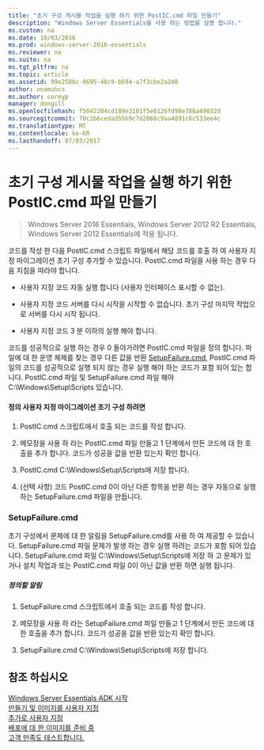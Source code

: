 ```yaml
---
title: "초기 구성 게시물 작업을 실행 하기 위한 PostIC.cmd 파일 만들기"
description: "Windows Server Essentials을 사용 하는 방법을 설명 합니다."
ms.custom: na
ms.date: 10/03/2016
ms.prod: windows-server-2016-essentials
ms.reviewer: na
ms.suite: na
ms.tgt_pltfrm: na
ms.topic: article
ms.assetid: 99e258bc-0695-48c9-b694-a7f3cbe2a2d0
author: nnamuhcs
ms.author: coreyp
manager: dongill
ms.openlocfilehash: f5042204cd189e3101f5e0126fd98e786a49032d
ms.sourcegitcommit: 70c1b6cedad55b9c7d2068c9aa4891c6c533ee4c
ms.translationtype: MT
ms.contentlocale: ko-KR
ms.lasthandoff: 07/03/2017
---
```

# <a name="create-the-posticcmd-file-for-running-post-initial-configuration-tasks"></a>초기 구성 게시물 작업을 실행 하기 위한 PostIC.cmd 파일 만들기

>Windows Server 2016 Essentials, Windows Server 2012 R2 Essentials, Windows Server 2012 Essentials에 적용 됩니다.

코드를 작성 한 다음 PostIC.cmd 스크립트 파일에서 해당 코드를 호출 하 여 사용자 지정 마이그레이션 초기 구성 추가할 수 있습니다. PostIC.cmd 파일을 사용 하는 경우 다음 지침을 따라야 합니다.  
  
-   사용자 지정 코드 자동 실행 합니다 (사용자 인터페이스 표시할 수 없는).  
  
-   사용자 지정 코드 서버를 다시 시작을 시작할 수 없습니다. 초기 구성 마지막 작업으로 서버를 다시 시작 됩니다.  
  
-   사용자 지정 코드 3 분 이하의 실행 해야 합니다.  
  
 코드를 성공적으로 실행 하는 경우 0 돌아가려면 PostIC.cmd 파일을 정의 합니다. 파일에 대 한 운영 체제를 찾는 경우 다른 값을 반환 [SetupFailure.cmd](Create-the-PostIC.cmd-File-for-Running-Post-Initial-Configuration-Tasks.md#BKMK_SetupFailure), PostIC.cmd 파일의 코드를 성공적으로 실행 되지 않는 경우 실행 해야 하는 코드가 포함 되어 있는 합니다. PostIC.cmd 파일 및 SetupFailure.cmd 파일 해야 C:\Windows\Setup\Scripts 있습니다.  
  
#### <a name="to-define-post-initial-configuration-customizations"></a>정의 사용자 지정 마이그레이션 초기 구성 하려면  
  
1.  PostIC.cmd 스크립트에서 호출 되는 코드를 작성 합니다.  
  
2.  메모장을 사용 하 라는 PostIC.cmd 파일 만들고 1 단계에서 만든 코드에 대 한 호출을 추가 합니다. 코드가 성공을 값을 반환 있는지 확인 합니다.  
  
3.  PostIC.cmd C:\Windows\Setup\Scripts에 저장 합니다.  
  
4.  (선택 사항) 코드 PostIC.cmd 0이 아닌 다른 항목을 반환 하는 경우 자동으로 실행 하는 SetupFailure.cmd 파일을 만듭니다.  
  
###  <a name="BKMK_SetupFailure"></a>SetupFailure.cmd  
 초기 구성에서 문제에 대 한 알림을 SetupFailure.cmd를 사용 하 여 제공할 수 있습니다. SetupFailure.cmd 파일 문제가 발생 하는 경우 실행 하려는 코드가 포함 되어 있습니다. SetupFailure.cmd 파일 C:\Windows\Setup\Scripts에 저장 하 고 문제가 있거나 설치 작업과 또는 PostIC.cmd 파일 0이 아닌 값을 반환 하면 실행 됩니다.  
  
##### <a name="to-define-notifications"></a>정의할 알림  
  
1.  SetupFailure.cmd 스크립트에서 호출 되는 코드를 작성 합니다.  
  
2.  메모장을 사용 하 라는 SetupFailure.cmd 파일 만들고 1 단계에서 만든 코드에 대 한 호출을 추가 합니다. 코드가 성공을 값을 반환 있는지 확인 합니다.  
  
3.  SetupFailure.cmd C:\Windows\Setup\Scripts에 저장 합니다.  
  
## <a name="see-also"></a>참조 하십시오  
 [Windows Server Essentials ADK 시작](Getting-Started-with-the-Windows-Server-Essentials-ADK.md)   
 [만들기 및 이미지를 사용자 지정](Creating-and-Customizing-the-Image.md)   
 [추가로 사용자 지정](Additional-Customizations.md)   
 [배포에 대 한 이미지를 준비 중](Preparing-the-Image-for-Deployment.md)   
 [고객 만족도 테스트합니다.](Testing-the-Customer-Experience.md)